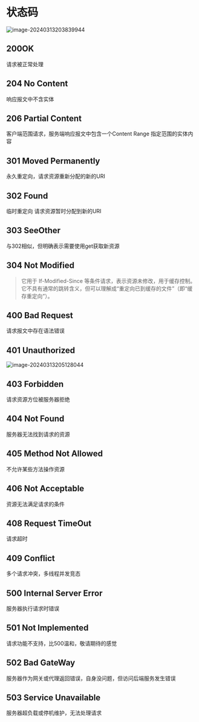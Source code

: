 # 状态码

![image-20240313203839944](https://s2.loli.net/2024/03/13/2pJhKbmQE6ABeqn.png)

## 200OK

请求被正常处理

## 204 No Content

响应报文中不含实体

## 206 Partial Content

客户端范围请求，服务端响应报文中包含一个Content Range 指定范围的实体内容

## 301 Moved Permanently

永久重定向，请求资源重新分配的新的URI

## 302 Found

临时重定向 请求资源暂时分配到新的URI

## 303 SeeOther

与302相似，但明确表示需要使用get获取新资源

## 304 Not Modified

> 它用于 If-Modified-Since 等条件请求，表示资源未修改，用于缓存控制。它不具有通常的跳转含义，但可以理解成“重定向已到缓存的文件”（即“缓存重定向”）。

## 400 Bad Request

请求报文中存在语法错误

## 401 Unauthorized

![image-20240313205128044](https://s2.loli.net/2024/03/13/oRlkzupO71LrK2B.png)

## 403 Forbidden

请求资源方位被服务器拒绝

## 404 Not Found

服务器无法找到请求的资源

## 405 Method Not Allowed 

不允许某些方法操作资源

## 406 Not Acceptable

资源无法满足请求的条件

## 408 Request TimeOut

请求超时

## 409 Conflict

多个请求冲突，多线程并发竞态

## 500 Internal Server Error

服务器执行请求时错误

## 501 Not Implemented

请求功能不支持，比500温和，敬请期待的感觉

## 502 Bad GateWay

服务器作为网关或代理返回错误，自身没问题，但访问后端服务发生错误

## 503 Service Unavailable

服务器超负载或停机维护，无法处理请求